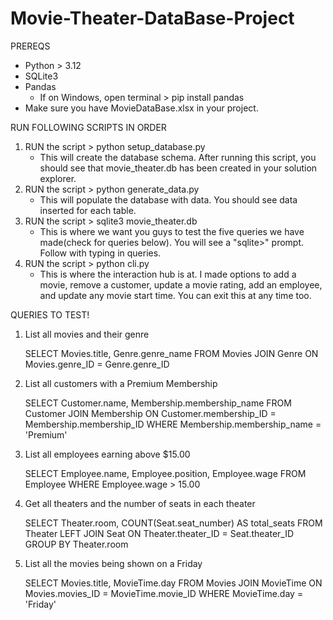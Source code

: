 # Movie-Theater-DataBase-Project

PREREQS
- Python > 3.12
- SQLite3
- Pandas
   - If on Windows, open terminal > pip install pandas
- Make sure you have MovieDataBase.xlsx in your project.

RUN FOLLOWING SCRIPTS IN ORDER

1. RUN the script > python setup_database.py
   - This will create the database schema. After running this script, you should see that movie_theater.db has been created in your solution explorer.
2. RUN the script > python generate_data.py
   - This will populate the database with data. You should see data inserted for each table.
3. RUN the script > sqlite3 movie_theater.db
   - This is where we want you guys to test the five queries we have made(check for queries below). You will see a "sqlite>" prompt. Follow with typing in queries.
4. RUN the script > python cli.py
   - This is where the interaction hub is at. I made options to add a movie, remove a customer, update a movie rating, add an employee, and update any movie start time. You can exit this at any time too.
  
QUERIES TO TEST!
1. List all movies and their genre
   
   SELECT Movies.title, Genre.genre_name
        FROM Movies
        JOIN Genre ON Movies.genre_ID = Genre.genre_ID
3. List all customers with a Premium Membership
   
   SELECT Customer.name, Membership.membership_name
        FROM Customer
        JOIN Membership ON Customer.membership_ID = Membership.membership_ID
        WHERE Membership.membership_name = 'Premium'
4. List all employees earning above $15.00
   
   SELECT Employee.name, Employee.position, Employee.wage
        FROM Employee
        WHERE Employee.wage > 15.00
5. Get all theaters and the number of seats in each theater
   
   SELECT Theater.room, COUNT(Seat.seat_number) AS total_seats
    FROM Theater
    LEFT JOIN Seat ON Theater.theater_ID = Seat.theater_ID
    GROUP BY Theater.room
6. List all the movies being shown on a Friday
   
   SELECT Movies.title, MovieTime.day
        FROM Movies
        JOIN MovieTime ON Movies.movies_ID = MovieTime.movie_ID
        WHERE MovieTime.day = 'Friday'


